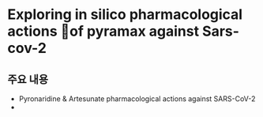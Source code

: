 # Exploring in silico pharmacological actions of pyramax against Sars-cov-2



## 주요 내용
- Pyronaridine & Artesunate pharmacological actions against SARS-CoV-2
- 

